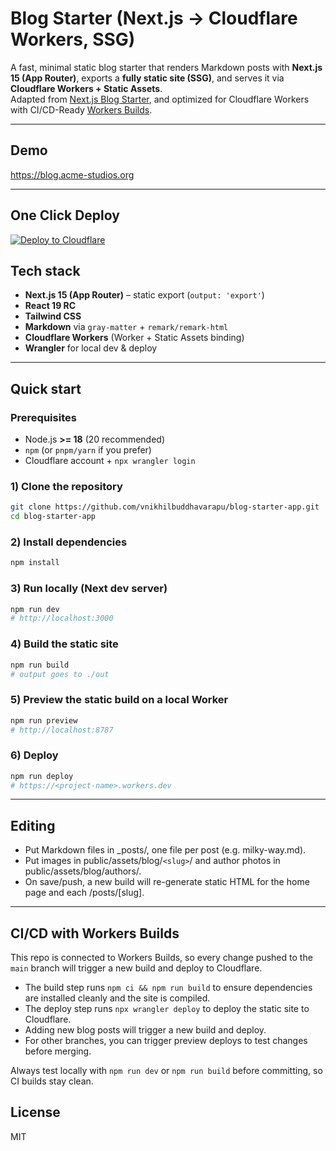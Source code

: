 # Blog Starter (Next.js → Cloudflare Workers, SSG)

A fast, minimal static blog starter that renders Markdown posts with **Next.js 15 (App Router)**, exports a **fully static site (SSG)**, and serves it via **Cloudflare Workers + Static Assets**.  
Adapted from [Next.js Blog Starter](https://github.com/vercel/next.js/tree/canary/examples/blog-starter), and optimized for Cloudflare Workers with CI/CD-Ready [Workers Builds](https://developers.cloudflare.com/workers/platform/deployments/).

---

## Demo

https://blog.acme-studios.org

---

## One Click Deploy

[![Deploy to Cloudflare](https://deploy.workers.cloudflare.com/button)](https://deploy.workers.cloudflare.com/?url=https://github.com/vnikhilbuddhavarapu/nextjs-blog-starter)

## Tech stack

- **Next.js 15 (App Router)** – static export (`output: 'export'`)
- **React 19 RC**
- **Tailwind CSS**
- **Markdown** via `gray-matter` + `remark/remark-html`
- **Cloudflare Workers** (Worker + Static Assets binding)
- **Wrangler** for local dev & deploy

---

## Quick start

### Prerequisites
- Node.js **>= 18** (20 recommended)
- `npm` (or `pnpm/yarn` if you prefer)
- Cloudflare account + `npx wrangler login`

### 1) Clone the repository
```bash
git clone https://github.com/vnikhilbuddhavarapu/blog-starter-app.git
cd blog-starter-app
```

### 2) Install dependencies
```bash
npm install
```

### 3) Run locally (Next dev server)
```bash
npm run dev
# http://localhost:3000
```

### 4) Build the static site
```bash
npm run build
# output goes to ./out
```

### 5) Preview the static build on a local Worker
```bash
npm run preview
# http://localhost:8787
```

### 6) Deploy
```bash
npm run deploy
# https://<project-name>.workers.dev
```

---

## Editing 
- Put Markdown files in _posts/, one file per post (e.g. milky-way.md).
- Put images in public/assets/blog/`<slug>`/ and author photos in public/assets/blog/authors/.
- On save/push, a new build will re-generate static HTML for the home page and each /posts/[slug].

---

## CI/CD with Workers Builds

This repo is connected to Workers Builds, so every change pushed to the `main` branch will trigger a new build and deploy to Cloudflare.
- The build step runs `npm ci && npm run build` to ensure dependencies are installed cleanly and the site is compiled.
- The deploy step runs `npx wrangler deploy` to deploy the static site to Cloudflare.
- Adding new blog posts will trigger a new build and deploy.
- For other branches, you can trigger preview deploys to test changes before merging. 

Always test locally with `npm run dev` or `npm run build` before committing, so CI builds stay clean.


## License
MIT
